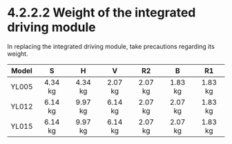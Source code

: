 # 4.2.2.2 Weight of the integrated driving module

In replacing the integrated driving module, take precautions regarding its weight.

| Model | **S** | **H** | **V** | **R2** | **B** | **R1** |
| :---: | :---: | :---: | :---: | :---: | :---: | :---: |
| YL005 | 4.34 kg | 4.34 kg | 2.07 kg | 2.07 kg | 1.83 kg | 1.83 kg |
| YL012 | 6.14 kg | 9.97 kg | 6.14 kg | 2.07 kg | 2.07 kg | 1.83 kg |
| YL015 | 6.14 kg | 9.97 kg | 6.14 kg | 2.07 kg | 2.07 kg | 1.83 kg |



